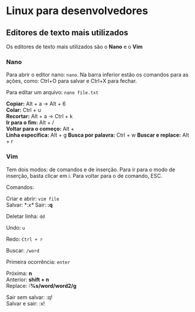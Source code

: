 # Linux para desenvolvedores

## Editores de texto mais utilizados

Os editores de texto mais utilizados são o **Nano** e o **Vim**

### Nano
Para abrir o editor nano: ```nano```. Na barra inferior estão os comandos para as ações, como: Ctrl+O para salvar e Ctrl+X para fechar.

Para editar um arquivo: ```nano file.txt```

**Copiar:** Alt + a -> Alt + 6\
**Colar:** Ctrl + u\
**Recortar:** Alt + a -> Ctrl + k\
**Ir para o fim:** Alt + / \
**Voltar para o começo:** Alt + \
**Linha específica:** Alt + g
**Busca por palavra:** Ctrl + w
**Buscar e replace:** Alt + r

### Vim

Tem dois modos: de comandos e de inserção. Para ir para o modo de inserção, basta clicar em i. Para voltar para o de comando, ESC.

Comandos:

Criar e abrir: ```vim file```\
Salvar: **:x\**
Sair: **:q**

Deletar linha: ```dd```

Undo: ```u```

Redo: ```Ctrl + r```

Buscar: ```/word```

Primeira ocorrência: ```enter```

Próxima: **n**\
Anterior: **shift + n**\
Replace: **:%s/word/word2/g**

Sair sem salvar: :q!\
Salvar e sair: :x!
